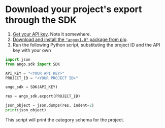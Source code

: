 # Download your project's export through the SDK

1. [Get your API key](../sdk/sdk-documentation.md#obtaining-your-api-key). Note it somewhere.
2. [Download and install the `"ango<1.0"` package from pip](../sdk/sdk-documentation.md#how-to-install-the-ango-sdk).
3. Run the following Python script, substituting the project ID and the API key with your own

```python
import json
from ango.sdk import SDK

API_KEY = "<YOUR API KEY>"
PROJECT_ID = "<YOUR PROJECT ID>"

ango_sdk = SDK(API_KEY)

res = ango_sdk.export(PROJECT_ID)

json_object = json.dumps(res, indent=2)
print(json_object)
```

This script will print the category schema for the project.
